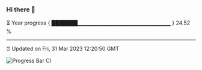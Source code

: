 ### Hi there 👋

⏳ Year progress { ███████▁▁▁▁▁▁▁▁▁▁▁▁▁▁▁▁▁▁▁▁▁▁▁ } 24.52 %

---

⏰ Updated on Fri, 31 Mar 2023 12:20:50 GMT

![Progress Bar CI](https://github.com/liununu/liununu/workflows/Progress%20Bar%20CI/badge.svg)
